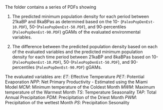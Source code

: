 The folder contains a series of PDFs showing 

1) The predicted minimum population density for each period between 21kaBP and 8kaBPas as determined based on the 10- (`PaleoPopDenEst-10.PDF`), 50-(`PaleoPopDenEst-50.PDF`), and 90-percentiles (`PaleoPopDenEst-90.PDF`) gGAMs of the evaluated environmental variables.

1) The difference between the predicted population density based on each of the evaluated variables and the predicted minimum population density for each time period between 21kaBP and 8kaBPas based on 10- (`PaleoPopDenEst-10.PDF`), 50-(`PaleoPopDenEst-50.PDF`), and 90-percentiles (`PaleoPopDenEst-90.PDF`) gGAMs.

The evaluated variables are:
*ET*: Effective Temperature
*PET*: Potential Evaporation 
*NPP*: Net Primary Productivity - Estimated using the Miami Model
*MCM*: Minimum temperature of the Coldest Month
*MWM*: Maximum temperature of the Warmest Month
*TS*: Temperature Seasonality
*TAP*: Total Annual Precipitation
*PDM*: Precipitation of the Driest Month
*PWM*: Precipitation of the wettest Month
*PS*: Precipitation Sesonality
